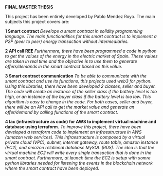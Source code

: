 **FINAL MASTER THESIS**

This project has been entirely developed by Pablo Mendez Royo. The main subjects this project covers are:

**1 Smart contract**
_Develope a smart contract in solidity programming language. The main functionalities for this smart contract is to implement a P2P (peer to peer) energy transaction without intermediaries._

**2 API call REE**
_Furthermore, there have been programmed a code in python to get the values of the energy in the electric market of Spain. These values are taken in real time and the objective is to use them to generate offers/demands in the smart contract based on this value._

**3 Smart contract communication**
_To be able to communicate with the smart contract and use its functions, this projects used web3 for python. Using this libraries, there have been developed 2 classes, seller and buyer. The code will create an instance of the seller class if the battery level is too high, or an instance of the buyer class if the battery level is too low. This algorithm is easy to change in the code. For both cases, seller and buyer, there will be an API call to get the market value and generate an offer/demand by calling functions of the smart contract._

**4 Iac (infraestructure as code) for AWS to implement virtual machine and database using terraform.**
_To improve this project, there have been developed a terraform code to implement an infraestructure in AWS (amazon web services). This infraestructure is composed by a virtual private cloud (VPC), subnet, internet gateway, route table, amazon instance (EC2), and amazon relational database MySQL (RDS). The idea is that the virtual machine EC2 will write every single transaction that is done in the smart contract. Furthermore, at launch time the EC2 is setup with somre python libraries needed for listening the events in the blockchain network where the smart contract have been deployed._
